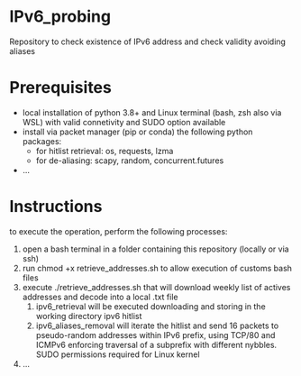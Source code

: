 # IPv6_probing
Repository to check existence of IPv6 address and check validity avoiding aliases

# Prerequisites
* local installation of python 3.8+ and Linux terminal (bash, zsh also via WSL) with valid connetivity and SUDO option available
* install via packet manager (pip or conda) the following python packages:
    * for hitlist retrieval: os, requests, lzma
    * for de-aliasing: scapy, random, concurrent.futures
* ...

# Instructions
to execute the operation, perform the following processes:
1. open a bash terminal in a folder containing this repository (locally or via ssh)
2. run chmod +x retrieve_addresses.sh to allow execution of customs bash files
3. execute ./retrieve_addresses.sh that will download weekly list of actives addresses and decode into a local .txt file
    1. ipv6_retrieval will be executed downloading and storing in the working directory ipv6 hitlist
    2. ipv6_aliases_removal will iterate the hitlist and send 16 packets to pseudo-random addresses within IPv6 prefix, using TCP/80 and ICMPv6 enforcing traversal of a subprefix with different nybbles. SUDO permissions required for Linux kernel
4. ...

